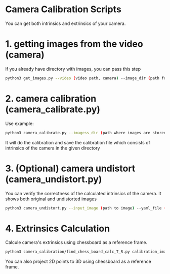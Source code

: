 # Camera Calibration Scripts
You can get both intrinsics and extrinsics of your camera.

# 1. getting images from the video (camera)
If you already have directory with images, you can pass this step
```bash
python3 get_images.py --video (video path, camera) --image_dir (path for saved images) --sleep_time (sleep time btw taking images)
```

# 2. camera calibration (camera_calibrate.py)

Use example:
```bash
python3 camera_calibrate.py --imagess_dir (path where images are stored) --dir_path (path where to store calibration yaml) --width (board width in squares) --height (board heaight in squares) --square_size (square size (in meters)) 
```

It will do the calibration and save the calibration file which consists of intrinsics of the camera in the given directory

# 3. (Optional) camera undistort (camera_undistort.py)

You can verify the correctness of the calculated intrinsics of the camera. It shows both original and undistorted images

```bash
python3 camera_undistort.py --input_image (path to image) --yaml_file (path to calibration file)
```

# 4. Extrinsics Calculation
Calcule camera's extrinsics using chessboard as a reference frame.

```bash
python3 camera_calibration/find_chess_board_calc_T_R.py calibration_images/image.png data/chessboard_calibration.yml data/ 8 9 0.021
```

You can also project 2D points to 3D using chessboard as a reference frame.